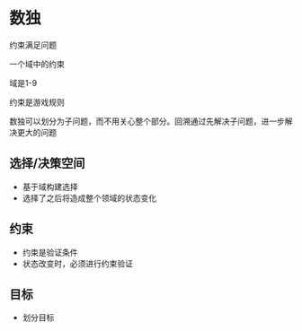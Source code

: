 # 数独

约束满足问题

一个域中的约束

域是1-9

约束是游戏规则

数独可以划分为子问题，而不用关心整个部分。回溯通过先解决子问题，进一步解决更大的问题

## 选择/决策空间

- 基于域构建选择
- 选择了之后将造成整个领域的状态变化

## 约束

- 约束是验证条件
- 状态改变时，必须进行约束验证

## 目标

- 划分目标